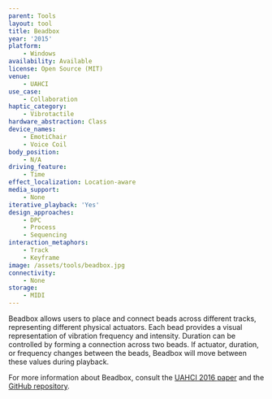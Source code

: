 ```yaml
---
parent: Tools
layout: tool
title: Beadbox
year: '2015'
platform:
    - Windows
availability: Available
license: Open Source (MIT)
venue:
    - UAHCI
use_case:
    - Collaboration
haptic_category:
    - Vibrotactile
hardware_abstraction: Class
device_names:
    - EmotiChair
    - Voice Coil
body_position:
    - N/A
driving_feature:
    - Time
effect_localization: Location-aware
media_support:
    - None
iterative_playback: 'Yes'
design_approaches:
    - DPC
    - Process
    - Sequencing
interaction_metaphors:
    - Track
    - Keyframe
image: /assets/tools/beadbox.jpg
connectivity:
    - None
storage:
    - MIDI
---
```

Beadbox allows users to place and connect beads across different tracks, representing different physical actuators.
Each bead provides a visual representation of vibration frequency and intensity.
Duration can be controlled by forming a connection across two beads.
If actuator, duration, or frequency changes between the beads, Beadbox will move between these values during playback.

For more information about Beadbox, consult the [UAHCI 2016 paper](https://doi.org/10.1007/978-3-319-40244-4_5) and the [GitHub repository](https://github.com/somang/TheBeadbox).
